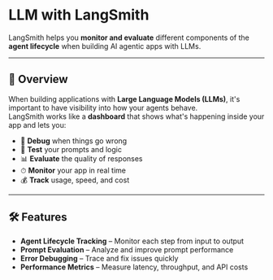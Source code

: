 # LLM with LangSmith

LangSmith helps you **monitor and evaluate** different components of the **agent lifecycle** when building AI agentic apps with LLMs.

---

## 🚀 Overview
When building applications with **Large Language Models (LLMs)**, it's important to have visibility into how your agents behave.  
LangSmith works like a **dashboard** that shows what's happening inside your app and lets you:

- 🐞 **Debug** when things go wrong  
- 🧪 **Test** your prompts and logic  
- 📊 **Evaluate** the quality of responses  
- ⏱ **Monitor** your app in real time  
- 💰 **Track** usage, speed, and cost

---

## 🛠 Features
- **Agent Lifecycle Tracking** – Monitor each step from input to output  
- **Prompt Evaluation** – Analyze and improve prompt performance  
- **Error Debugging** – Trace and fix issues quickly  
- **Performance Metrics** – Measure latency, throughput, and API costs 

